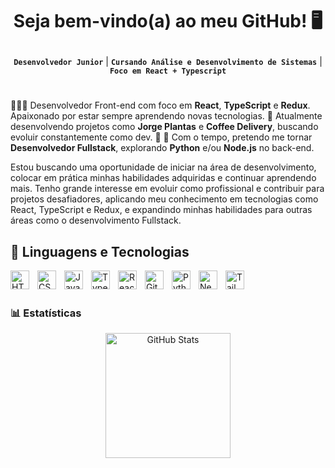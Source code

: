 # <p align="center">Seja bem-vindo(a) ao meu GitHub! 🖥️</p>

<p align="center">
  <strong><code>Desenvolvedor Junior</code></strong> |
  <strong><code>Cursando Análise e Desenvolvimento de Sistemas</code></strong> |
  <strong><code>Foco em React + Typescript</code></strong>
</p>

#

<p>
  🧑🏻‍💻 Desenvolvedor Front-end com foco em <strong>React</strong>, <strong>TypeScript</strong> e <strong>Redux</strong>.  
  Apaixonado por estar sempre aprendendo novas tecnologias. 🚀  
  Atualmente desenvolvendo projetos como <strong>Jorge Plantas</strong> e <strong>Coffee Delivery</strong>,  
  buscando evoluir constantemente como dev. 🌱  
  🔄 Com o tempo, pretendo me tornar <strong>Desenvolvedor Fullstack</strong>, explorando  
  <strong>Python</strong> e/ou <strong>Node.js</strong> no back-end.
</p>
<p>Estou buscando uma oportunidade de iniciar na área de desenvolvimento, colocar em prática minhas habilidades adquiridas e continuar aprendendo mais. Tenho grande interesse em evoluir como profissional e contribuir para projetos desafiadores, aplicando meu conhecimento em tecnologias como React, TypeScript e Redux, e expandindo minhas habilidades para outras áreas como o desenvolvimento Fullstack.</p>

## 🤖 Linguagens e Tecnologias

<img 
    align="left" 
    alt="HTML"
    title="HTML" 
    width="30px" 
    style="padding-right: 10px;" 
    src="https://cdn.jsdelivr.net/gh/devicons/devicon@latest/icons/html5/html5-original.svg" 
/>
<img 
    align="left" 
    alt="CSS" 
    title="CSS"
    width="30px" 
    style="padding-right: 10px;" 
    src="https://cdn.jsdelivr.net/gh/devicons/devicon@latest/icons/css3/css3-original.svg" 
/>
<img 
    align="left" 
    alt="JavaScript" 
    title="JavaScript"
    width="30px" 
    style="padding-right: 10px;" 
    src="https://cdn.jsdelivr.net/gh/devicons/devicon@latest/icons/javascript/javascript-original.svg" 
/>
<img 
    align="left" 
    alt="TypeScript"
    title="TypeScript" 
    width="30px" 
    style="padding-right: 10px;" 
    src="https://cdn.jsdelivr.net/gh/devicons/devicon@latest/icons/typescript/typescript-original.svg" 
/>
<img 
    align="left" 
    alt="React"
    title="React" 
    width="30px" 
    style="padding-right: 10px;" 
    src="https://cdn.jsdelivr.net/gh/devicons/devicon@latest/icons/react/react-original.svg" 
/>
<img 
    align="left" 
    alt="Git" 
    title="Git"
    width="30px" 
    style="padding-right: 10px;" 
    src="https://cdn.jsdelivr.net/gh/devicons/devicon@latest/icons/git/git-original.svg" 
/>
<img 
    align="left" 
    alt="Python" 
    title="Python"
    width="30px" 
    style="padding-right: 10px;" 
    src="https://cdn.jsdelivr.net/gh/devicons/devicon@latest/icons/python/python-original.svg" 
/>
<img 
    align="left" 
    alt="Next.js" 
    title="Next.js"
    width="30px" 
    style="padding-right: 10px;" 
    src="https://cdn.jsdelivr.net/gh/devicons/devicon/icons/nextjs/nextjs-original.svg" 
/>
<img 
    align="left" 
    alt="Tailwind CSS" 
    title="Tailwind CSS"
    width="30px" 
    style="padding-right: 10px;" 
    src="https://tailwindcss.com/_next/static/media/tailwindcss-mark.6ea76c3f.svg" 
/>

<br/>
<br/>


### 📊 Estatísticas
<p align="center">
  <img alt="GitHub Stats" height="200" src="https://github-readme-stats.vercel.app/api/top-langs/?username=zacsampaio&theme=tokyonight&layout=compact&custom_title=Tecnologias&langs_count=9" />
</p>

